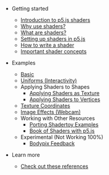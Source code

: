 * Getting started
    * [Introduction to p5.js shaders](/)
    * [Why use shaders?](./docs/why-use-shaders.md)
    * [What are shaders?](./docs/what-are-shaders.md)
    * [Setting up shaders in p5.js](./docs/setting-up-shaders-in-p5.md)
    * [How to write a shader](./docs/how-to-write-a-shader.md)
    * [Important shader concepts](./docs/important-concepts.md) 
    
* Examples
   * [Basic](./docs/examples/basic.md)
   * [Uniforms (Interactivity)](./docs/examples/interactivity.md)
   * Applying Shaders to Shapes
      * [Applying Shaders as Texture](./docs/examples/shaders_to_shapes.md)
      * [Applying Shaders to Vertices](./docs/examples/shaders_to_vertices.md)
   * [Texture Coordinates](./docs/examples/texture_coordinates.md)   
   * [Image Effects (Webcam)](./docs/examples/image_effects.md)
   * Working with Other Resources
      * [Porting Shadertoy Examples](./docs/examples/shadertoy.md)
      * [Book of Shaders with p5.js](./docs/examples/bookofshaders.md)
   * Experimental (Not Working 100%)
      * [Bodypix Feedback](./docs/examples/bodypix.md)

* Learn more
   * [Check out these references](./docs/continue-learning.md)
